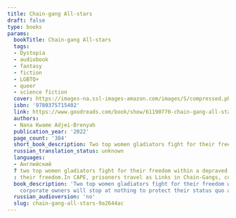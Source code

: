 ```yaml
---
title: Chain-gang All-stars
draft: false
type: books
params:
  bookTitle: Chain-gang All-stars
  tags:
  - Dystopia
  - audiobook
  - fantasy
  - fiction
  - LGBTQ+
  - queer
  - science fiction
  cover: https://images-na.ssl-images-amazon.com/images/S/compressed.photo.goodreads.com/books/1682956296i/61190770.jpg
  isbn: '9780375715402'
  link: https://www.goodreads.com/book/show/61190770-chain-gang-all-stars
  authors:
  - Nana Kwame Adjei-Brenyah
  publication_year: '2022'
  page_count: '384'
  short_book_description: Two top women gladiators fight for their freedom within a depraved private prison system not so far-removed from America's own.Loretta Thurwar and Hamara "Hurricane Staxxx" Stacker are the stars...
  russian_translation_status: unknown
  languages:
  - Английский
  ? two top women gladiators fight for their freedom within a depraved private prison system not so far-removed from america's own.loretta thurwar and hamara "hurricane staxxx" stacker are the stars of chain-gang all-stars, the cornerstone of cape, or criminal action penal entertainment, a highly-popular, highly-controversial, profit-raising program in america's increasingly dominant private prison industry. it's the return of the gladiators and prisoners are competing for the ultimate prize
  : their freedom.In CAPE, prisoners travel as Links in Chain-Gangs, competing in death-matches for packed arenas with righteous protestors at the gates. Thurwar and Staxxx, both teammates and lovers, are the fan favorites. And if all goes well, Thurwar will be free in just a few matches, a fact she carries as heavily as her lethal hammer. As she prepares to leave her fellow Links, she considers how she might help preserve their humanity, in defiance of these so-called games, but CAPE's corporate owners will stop at nothing to protect their status quo and the obstacles they lay in Thurwar's path have devastating consequences.Moving from the Links in the field to the protestors to the CAPE employees and beyond,Chain-Gang All-Starsis a kaleidoscopic, excoriating look at the American prison system's unholy alliance of systemic racism, unchecked capitalism, and mass incarceration, and a clear-eyed reckoning with what freedom in this country really means.
  book_description: 'Two top women gladiators fight for their freedom within a depraved private prison system not so far-removed from America''s own.Loretta Thurwar and Hamara "Hurricane Staxxx" Stacker are the stars of Chain-Gang All-Stars, the cornerstone of CAPE, or Criminal Action Penal Entertainment, a highly-popular, highly-controversial, profit-raising program in America''s increasingly dominant private prison industry. It''s the return of the gladiators and prisoners are competing for the ultimate prize: their freedom.In CAPE, prisoners travel as Links in Chain-Gangs, competing in death-matches for packed arenas with righteous protestors at the gates. Thurwar and Staxxx, both teammates and lovers, are the fan favorites. And if all goes well, Thurwar will be free in just a few matches, a fact she carries as heavily as her lethal hammer. As she prepares to leave her fellow Links, she considers how she might help preserve their humanity, in defiance of these so-called games, but CAPE''s
    corporate owners will stop at nothing to protect their status quo and the obstacles they lay in Thurwar''s path have devastating consequences.Moving from the Links in the field to the protestors to the CAPE employees and beyond,Chain-Gang All-Starsis a kaleidoscopic, excoriating look at the American prison system''s unholy alliance of systemic racism, unchecked capitalism, and mass incarceration, and a clear-eyed reckoning with what freedom in this country really means.'
  russian_audioversion: 'no'
  slug: chain-gang-all-stars-9a2644ac
---
```

